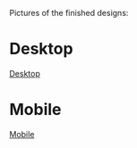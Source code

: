 Pictures of the finished designs:

# Desktop #

[Desktop](design/desktopfinished.png)

# Mobile #

[Mobile](design/mobilefinished.png)